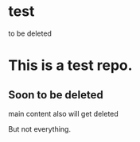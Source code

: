 # test
to be deleted
<h1> This is a test repo.</h1>
<h2> Soon to be deleted</h2>
<p> main content also will get deleted</p>
But not everything.
